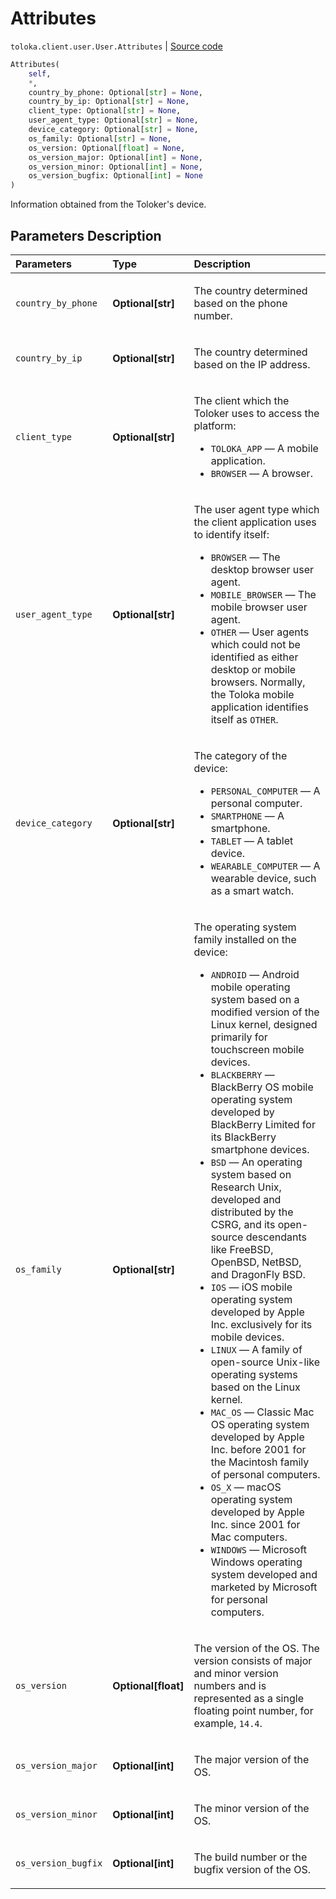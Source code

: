 # Attributes
`toloka.client.user.User.Attributes` | [Source code](https://github.com/Toloka/toloka-kit/blob/v1.2.3/src/client/user.py#L24)

```python
Attributes(
    self,
    *,
    country_by_phone: Optional[str] = None,
    country_by_ip: Optional[str] = None,
    client_type: Optional[str] = None,
    user_agent_type: Optional[str] = None,
    device_category: Optional[str] = None,
    os_family: Optional[str] = None,
    os_version: Optional[float] = None,
    os_version_major: Optional[int] = None,
    os_version_minor: Optional[int] = None,
    os_version_bugfix: Optional[int] = None
)
```

Information obtained from the Toloker's device.

## Parameters Description

| Parameters | Type | Description |
| :----------| :----| :-----------|
`country_by_phone`|**Optional\[str\]**|<p>The country determined based on the phone number.</p>
`country_by_ip`|**Optional\[str\]**|<p>The country determined based on the IP address.</p>
`client_type`|**Optional\[str\]**|<p>The client which the Toloker uses to access the platform:</p> <ul> <li>`TOLOKA_APP` — A mobile application.</li> <li>`BROWSER` — A browser.</li> </ul>
`user_agent_type`|**Optional\[str\]**|<p>The user agent type which the client application uses to identify itself:</p> <ul> <li>`BROWSER` — The desktop browser user agent.</li> <li>`MOBILE_BROWSER` — The mobile browser user agent.</li> <li>`OTHER` — User agents which could not be identified as either desktop or mobile browsers.   Normally, the Toloka mobile application identifies itself as `OTHER`.</li> </ul>
`device_category`|**Optional\[str\]**|<p>The category of the device:</p> <ul> <li>`PERSONAL_COMPUTER` — A personal computer.</li> <li>`SMARTPHONE` — A smartphone.</li> <li>`TABLET` — A tablet device.</li> <li>`WEARABLE_COMPUTER` — A wearable device, such as a smart watch.</li> </ul>
`os_family`|**Optional\[str\]**|<p>The operating system family installed on the device:</p> <ul> <li>`ANDROID` — Android mobile operating system based on a modified version of the Linux kernel, designed primarily for touchscreen mobile devices.</li> <li>`BLACKBERRY` — BlackBerry OS mobile operating system developed by BlackBerry Limited for its BlackBerry smartphone devices.</li> <li>`BSD` — An operating system based on Research Unix, developed and distributed by the CSRG, and its open-source descendants like FreeBSD, OpenBSD, NetBSD, and DragonFly BSD.</li> <li>`IOS` — iOS mobile operating system developed by Apple Inc. exclusively for its mobile devices.</li> <li>`LINUX` — A family of open-source Unix-like operating systems based on the Linux kernel.</li> <li>`MAC_OS` — Classic Mac OS operating system developed by Apple Inc. before 2001 for the Macintosh family of personal computers.</li> <li>`OS_X` — macOS operating system developed by Apple Inc. since 2001 for Mac computers.</li> <li>`WINDOWS` — Microsoft Windows operating system developed and marketed by Microsoft for personal computers.</li> </ul>
`os_version`|**Optional\[float\]**|<p>The version of the OS. The version consists of major and minor version numbers and is represented as a single floating point number, for example, `14.4`.</p>
`os_version_major`|**Optional\[int\]**|<p>The major version of the OS.</p>
`os_version_minor`|**Optional\[int\]**|<p>The minor version of the OS.</p>
`os_version_bugfix`|**Optional\[int\]**|<p>The build number or the bugfix version of the OS.</p>
